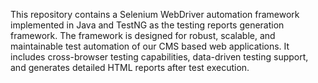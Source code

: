 This repository contains a Selenium WebDriver automation framework implemented in Java and TestNG as the testing reports generation framework.
The framework is designed for robust, scalable, and maintainable test automation of our CMS based web applications.
It includes cross-browser testing capabilities, data-driven testing support, and generates detailed HTML reports after test execution.
